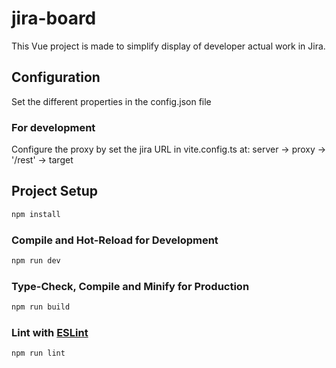 # jira-board

This Vue project is made to simplify display of developer actual work in Jira.

## Configuration

Set the different properties in the config.json file

### For development

Configure the proxy by set the jira URL in vite.config.ts at: 
server -> proxy -> '/rest' -> target

## Project Setup

```sh
npm install
```

### Compile and Hot-Reload for Development

```sh
npm run dev
```

### Type-Check, Compile and Minify for Production

```sh
npm run build
```

### Lint with [ESLint](https://eslint.org/)

```sh
npm run lint
```
